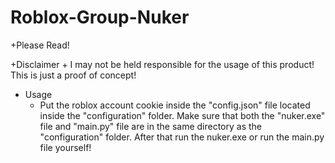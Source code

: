 # Roblox-Group-Nuker


+Please Read!


  +Disclaimer
    + I may not be held responsible for the usage of this product! This is just a proof of concept!
 
  + Usage
    + Put the roblox account cookie inside the "config.json" file located inside the "configuration" folder. Make sure that both the "nuker.exe" file and "main.py" file are in the same directory as the "configuration" folder. After that run the nuker.exe or run the main.py file yourself!
 
 

